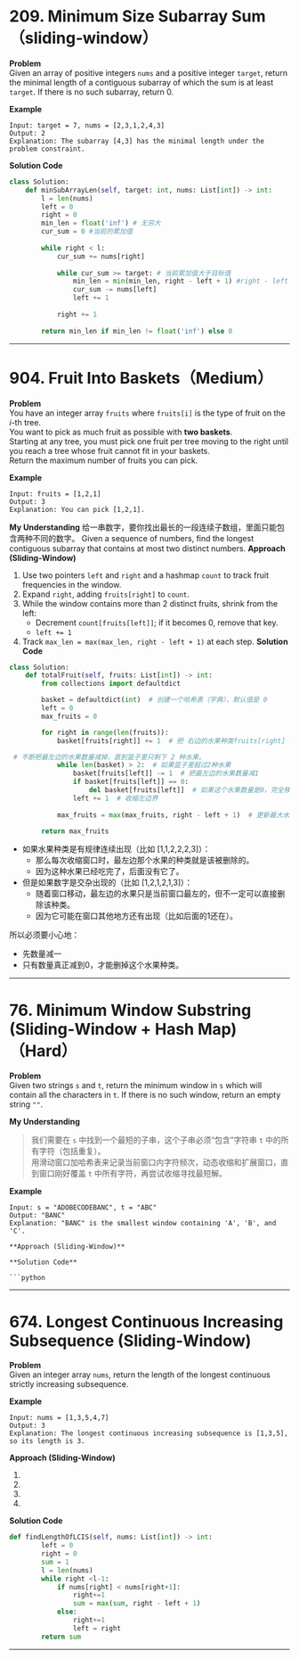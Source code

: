 # 209. Minimum Size Subarray Sum（sliding‐window）

**Problem**  
Given an array of positive integers `nums` and a positive integer `target`, return the minimal length of a contiguous subarray of which the sum is at least `target`. If there is no such subarray, return 0.

**Example**  
```text
Input: target = 7, nums = [2,3,1,2,4,3]
Output: 2
Explanation: The subarray [4,3] has the minimal length under the problem constraint.
```
**Solution Code**
```python
class Solution:
    def minSubArrayLen(self, target: int, nums: List[int]) -> int:
        l = len(nums)
        left = 0
        right = 0
        min_len = float('inf') # 无穷大
        cur_sum = 0 #当前的累加值
        
        while right < l:
            cur_sum += nums[right]
            
            while cur_sum >= target: # 当前累加值大于目标值
                min_len = min(min_len, right - left + 1) #right - left + 1 窗口长度
                cur_sum -= nums[left]
                left += 1
            
            right += 1
        
        return min_len if min_len != float('inf') else 0
```

---
# 904. Fruit Into Baskets（Medium）

**Problem**  
You have an integer array `fruits` where `fruits[i]` is the type of fruit on the *i*-th tree.  
You want to pick as much fruit as possible with **two baskets**.  
Starting at any tree, you must pick one fruit per tree moving to the right until you reach a tree whose fruit cannot fit in your baskets.  
Return the maximum number of fruits you can pick.

**Example**  
```text
Input: fruits = [1,2,1]
Output: 3
Explanation: You can pick [1,2,1].
```
**My Understanding**
给一串数字，要你找出最长的一段连续子数组，里面只能包含两种不同的数字。
Given a sequence of numbers, find the longest contiguous subarray that contains at most two distinct numbers.
**Approach (Sliding-Window)**
1. Use two pointers `left` and `right` and a hashmap `count` to track fruit frequencies in the window.  
2. Expand `right`, adding `fruits[right]` to `count`.  
3. While the window contains more than 2 distinct fruits, shrink from the left:
   - Decrement `count[fruits[left]]`; if it becomes 0, remove that key.
   - `left += 1`  
4. Track `max_len = max(max_len, right - left + 1)` at each step.
**Solution Code**
```python
class Solution:
    def totalFruit(self, fruits: List[int]) -> int:
        from collections import defaultdict

        basket = defaultdict(int)  # 创建一个哈希表（字典），默认值是 0
        left = 0
        max_fruits = 0

        for right in range(len(fruits)):
            basket[fruits[right]] += 1  # 把 右边的水果种类fruits[right] 放进篮子里

 # 不断把最左边的水果数量减掉，直到篮子里只剩下 2 种水果。
            while len(basket) > 2:  # 如果篮子里超过2种水果
                basket[fruits[left]] -= 1  # 把最左边的水果数量减1
                if basket[fruits[left]] == 0:
                    del basket[fruits[left]]  # 如果这个水果数量是0，完全移除
                left += 1  # 收缩左边界
           
            max_fruits = max(max_fruits, right - left + 1)  # 更新最大水果数

        return max_fruits
```
- 如果水果种类是有规律连续出现（比如 [1,1,2,2,2,3]）：
  - 那么每次收缩窗口时，最左边那个水果的种类就是该被删除的。
  - 因为这种水果已经吃完了，后面没有它了。
- 但是如果数字是交杂出现的（比如 [1,2,1,2,1,3]）：
  - 随着窗口移动，最左边的水果只是当前窗口最左的，但不一定可以直接删除该种类。
  - 因为它可能在窗口其他地方还有出现（比如后面的1还在）。

所以必须要小心地：
- 先数量减一
- 只有数量真正减到0，才能删掉这个水果种类。
---
# 76. Minimum Window Substring (Sliding‐Window + Hash Map) （Hard）

**Problem**  
Given two strings `s` and `t`, return the minimum window in `s` which will contain all the characters in `t`. If there is no such window, return an empty string `""`.  

**My Understanding**  
> 我们需要在 `s` 中找到一个最短的子串，这个子串必须“包含”字符串 `t` 中的所有字符（包括重复）。  
> 用滑动窗口加哈希表来记录当前窗口内字符频次，动态收缩和扩展窗口，直到窗口刚好覆盖 `t` 中所有字符，再尝试收缩寻找最短解。

**Example**  
```text
Input: s = "ADOBECODEBANC", t = "ABC"
Output: "BANC"
Explanation: "BANC" is the smallest window containing 'A', 'B', and 'C'.

**Approach (Sliding-Window)**

**Solution Code**

```python

```
---


# 674. Longest Continuous Increasing Subsequence (Sliding‐Window)

**Problem**  
Given an integer array `nums`, return the length of the longest continuous strictly increasing subsequence.

**Example**  
```text
Input: nums = [1,3,5,4,7]
Output: 3
Explanation: The longest continuous increasing subsequence is [1,3,5], so its length is 3.
```
**Approach (Sliding-Window)**

1.  
2. 
3. 
4.

**Solution Code**
```python
def findLengthOfLCIS(self, nums: List[int]) -> int:
        left = 0
        right = 0
        sum = 1
        l = len(nums)
        while right <l-1:
            if nums[right] < nums[right+1]:
                right+=1
                sum = max(sum, right - left + 1)
            else:
                right+=1
                left = right
        return sum
```
---




